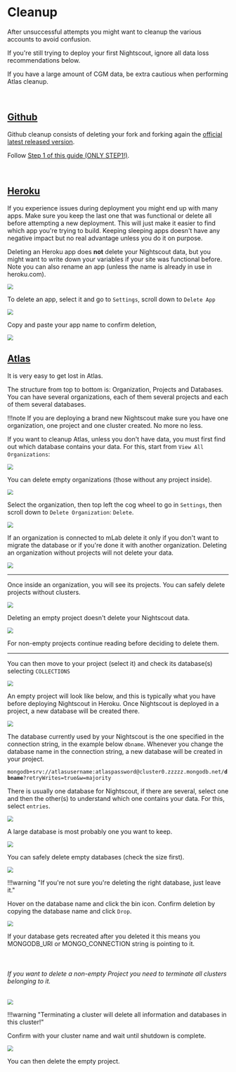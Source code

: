 # Cleanup

After unsuccessful attempts you might want to cleanup the various accounts to avoid confusion.

If you're still trying to deploy your first Nightscout, ignore all data loss recommendations below.

If you have a large amount of CGM data, be extra cautious when performing Atlas cleanup.

</br>

## [Github](https://github.com/login)

Github cleanup consists of deleting your fork and forking again the [official latest released version](https://github.com/nightscout/cgm-remote-monitor).

Follow [Step 1 of this guide (ONLY STEP1!)](../../update/redeploy/#step-1-cleanup-github).

</br>

## [Heroku](https://id.heroku.com/)

If you experience issues during deployment you might end up with many apps. Make sure you keep the last one that was functional or delete all before attempting a new deployment. This will just make it easier to find which app you're trying to build. Keeping sleeping apps doesn't have any negative impact but no real advantage unless you do it on purpose.

Deleting an Heroku app does **not** delete your Nightscout data, but you might want to write down your variables if your site was functional before. Note you can also rename an app (unless the name is already in use in heroku.com).

<img src="../img/Cleanup00.png" style="zoom:80%;" >

To delete an app, select it and go to `Settings`, scroll down to `Delete App`

<img src="../img/Cleanup01.png" style="zoom:80%;" >

Copy and paste your app name to confirm deletion, 

<img src="../img/Cleanup02.png" style="zoom:80%;" >

</br>

## [Atlas](https://account.mongodb.com/account/login)

It is very easy to get lost in Atlas.

The structure from top to bottom is: Organization, Projects and Databases. You can have several organizations, each of them several projects and each of them several databases.

!!!note
    If you are deploying a brand new Nightscout make sure you have one organization, one project and one cluster created. No more no less.

If you want to cleanup Atlas, unless you don't have data, you must first find out which database contains your data. For this, start from `View All Organizations`:

<img src="../img/Cleanup03.png" style="zoom:80%;" >

You can delete empty organizations (those without any project inside).

<img src="../img/Cleanup04.png" style="zoom:80%;" >

Select the organization, then top left the cog wheel to go in `Settings`, then scroll down to `Delete Organization`: `Delete`.

<img src="../img/Cleanup06.png" style="zoom:80%;" >

If an organization is connected to mLab delete it only if you don't want to migrate the database or if you're done it with another organization. Deleting an organization without projects will not delete your data. 

<img src="../img/Cleanup05.png" style="zoom:80%;" >

------

Once inside an organization, you will see its projects. You can safely delete projects without clusters.

<img src="../img/Cleanup07.png" style="zoom:80%;" >

Deleting an empty project doesn't delete your Nightscout data.

<img src="../img/Cleanup08.png" style="zoom:80%;" >

For non-empty projects continue reading before deciding to delete them.

------

You can then move to your project (select it) and check its database(s) selecting `COLLECTIONS`

<img src="../img/Cleanup09.png" style="zoom:80%;" >

An empty project will look like below, and this is typically what you have before deploying Nightscout in Heroku. Once Nightscout is deployed in a project, a new database will be created there.

<img src="../img/Cleanup10.png" style="zoom:80%;" >

The database currently used by your Nightscout is the one specified in the connection string, in the example below `dbname`. Whenever you change the database name in the connection string, a new database will be created in your project.

`mongodb+srv://atlasusername:atlaspassword@cluster0.zzzzz.mongodb.net/`**`dbname`**`?retryWrites=true&w=majority`

There is usually one database for Nightscout, if there are several, select one and then the other(s) to understand which one contains your data. For this, select `entries`.

<img src="../img/Cleanup11.png" style="zoom:80%;" >

A large database is most probably one you want to keep.

<img src="../img/Cleanup12.png" style="zoom:80%;" >

You can safely delete empty databases (check the size first).

<img src="../img/Cleanup13.png" style="zoom:80%;" >

!!!warning "If you're not sure you're deleting the right database, just leave it."

Hover on the database name and click the bin icon. Confirm deletion by copying the database name and click `Drop`.

<img src="../img/Cleanup14.png" style="zoom:80%;" >

If your database gets recreated after you deleted it this means you MONGODB_URI or MONGO_CONNECTION string is pointing to it.

</br>

###### If you want to delete a non-empty Project you need to terminate all clusters belonging to it.

<img src="../img/Cleanup15.png" style="zoom:80%;" >

!!!warning "Terminating a cluster will delete all information and databases in this cluster!"

Confirm with your cluster name and wait until shutdown is complete.

<img src="../img/Cleanup16.png" style="zoom:80%;" >

You can then delete the empty project.


